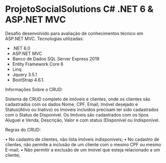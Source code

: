 # ProjetoSocialSolutions C# .NET 6 & ASP.NET MVC
Desafio desenvolvido para avaliação de conhecimentos técnico em ASP.NET MVC.
Tecnologias utilizadas:

- .NET 6.0
- ASP.NET MVC
- Banco de Dados SQL Server Express 2019
- Entity Framework Core 6
- Linq
- Jquery 3.5.1
- BootStrap 4.6.1. 

Informações Sobre o CRUD:

Sistema de CRUD completo de imóveis e clientes, onde os clientes são cadastrados com os dados Nome, CPF, Email, Imóvel desejado e Status(Ativo ou Inativo) os Imóveis incluídos precisam ter sido cadastrados com o Status de Disponível. Os Imóveis são cadastrados com os tipos Aluguel e Venda, Descrição, Valor e com status (Disponível ou Indisponível. 

Regras do CRUD:

•	No cadastro de clientes, não lista imóveis indisponíveis;
•	No cadastro de clientes, não permite a inclusão de um cliente com o mesmo CPF ou mesmo E-mail;
•	Não permitir a exclusão de um imóvel que esteja relacionado a um cliente;
